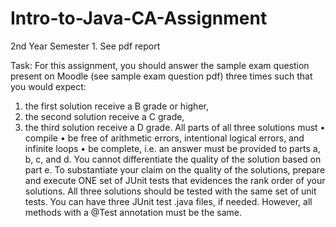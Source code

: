 # Intro-to-Java-CA-Assignment

2nd Year Semester 1.
See pdf report

Task:
For this assignment, you should answer the sample exam question present on Moodle (see sample exam question pdf) three times such that you would expect:
1. the first solution receive a B grade or higher, 
2. the second solution receive a C grade,
3. the third solution receive a D grade.
All parts of all three solutions must
• compile
• be free of arithmetic errors, intentional logical errors, and infinite loops
• be complete, i.e. an answer must be provided to parts a, b, c, and d. You cannot differentiate the quality of the solution based on part e.
To substantiate your claim on the quality of the solutions, prepare and execute ONE set of JUnit tests that evidences the rank order of your solutions. All three solutions should be tested with the same set of unit tests.
You can have three JUnit test .java files, if needed. However, all methods with a @Test annotation must be the same.
